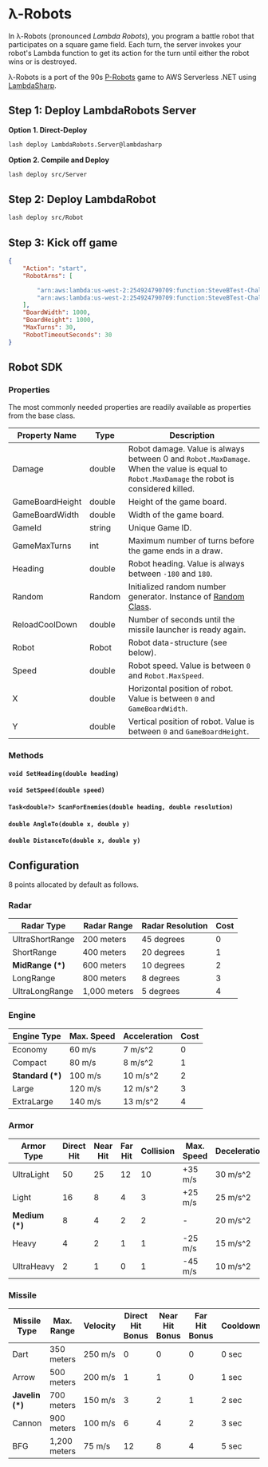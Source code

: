 # λ-Robots

In λ-Robots (pronounced _Lambda Robots_), you program a battle robot that participates on a square game field. Each turn, the server invokes your robot's Lambda function to get its action for the turn until either the robot wins or is destroyed.

λ-Robots is a port of the 90s [P-Robots](https://corewar.co.uk/probots.htm) game to AWS Serverless .NET using [LambdaSharp](https://lambdasharp.net).

## Step 1: Deploy LambdaRobots Server

**Option 1. Direct-Deploy**
```bash
lash deploy LambdaRobots.Server@lambdasharp
```

**Option 2. Compile and Deploy**
```bash
lash deploy src/Server
```

## Step 2: Deploy LambdaRobot

```bash
lash deploy src/Robot
```

## Step 3: Kick off game

```json
{
    "Action": "start",
    "RobotArns": [

        "arn:aws:lambda:us-west-2:254924790709:function:SteveBTest-Challenge-LambdaRobots-Yo-RobotFunction-75MJVEQWIWXG",
        "arn:aws:lambda:us-west-2:254924790709:function:SteveBTest-Challenge-LambdaRobots-Ta-RobotFunction-115OTP03MCCOM"
    ],
    "BoardWidth": 1000,
    "BoardHeight": 1000,
    "MaxTurns": 30,
    "RobotTimeoutSeconds": 30
}
```



## Robot SDK

### Properties

The most commonly needed properties are readily available as properties from the base class.

|Property Name      |Type       |Description |
|-------------------|-----------|------------|
|Damage             |double     |Robot damage. Value is always between 0 and `Robot.MaxDamage`. When the value is equal to `Robot.MaxDamage` the robot is considered killed. |
|GameBoardHeight    |double     |Height of the game board. |
|GameBoardWidth     |double     |Width of the game board. |
|GameId             |string     |Unique Game ID. |
|GameMaxTurns       |int        |Maximum number of turns before the game ends in a draw. |
|Heading            |double     |Robot heading. Value is always between `-180` and `180`. |
|Random             |Random     |Initialized random number generator. Instance of [Random Class](https://docs.microsoft.com/en-us/dotnet/api/system.random?view=netstandard-2.0). |
|ReloadCoolDown     |double     |Number of seconds until the missile launcher is ready again. |
|Robot              |Robot      |Robot data-structure (see below). |
|Speed              |double     |Robot speed. Value is between `0` and `Robot.MaxSpeed`. |
|X                  |double     |Horizontal position of robot. Value is between `0` and `GameBoardWidth`. |
|Y                  |double     |Vertical position of robot. Value is between `0` and `GameBoardHeight`. |

### Methods

#### `void SetHeading(double heading)`
#### `void SetSpeed(double speed)`
#### `Task<double?> ScanForEnemies(double heading, double resolution)`
#### `double AngleTo(double x, double y)`
#### `double DistanceTo(double x, double y)`

## Configuration

8 points allocated by default as follows.

### Radar

|Radar Type      |Radar Range |Radar Resolution|Cost|
|----------------|------------|----------------|----|
|UltraShortRange |200 meters  |45 degrees      |0   |
|ShortRange      |400 meters  |20 degrees      |1   |
|**MidRange (*)**|600 meters  |10 degrees      |2   |
|LongRange       |800 meters  |8 degrees       |3   |
|UltraLongRange  |1,000 meters|5 degrees       |4   |

### Engine

|Engine Type     |Max. Speed |Acceleration|Cost|
|----------------|-----------|------------|----|
|Economy         |60 m/s     |7 m/s^2     |0   |
|Compact         |80 m/s     |8 m/s^2     |1   |
|**Standard (*)**|100 m/s    |10 m/s^2    |2   |
|Large           |120 m/s    |12 m/s^2    |3   |
|ExtraLarge      |140 m/s    |13 m/s^2    |4   |

### Armor

|Armor Type    |Direct Hit|Near Hit|Far Hit|Collision|Max. Speed |Deceleration  |Cost|
|--------------|----------|--------|-------|---------|-----------|--------------|----|
|UltraLight    |50        |25      |12     |10       |+35 m/s    |30 m/s^2      |0   |
|Light         |16        |8       |4      |3        |+25 m/s    |25 m/s^2      |1   |
|**Medium (*)**|8         |4       |2      |2        |-          |20 m/s^2      |2   |
|Heavy         |4         |2       |1      |1        |-25 m/s    |15 m/s^2      |3   |
|UltraHeavy    |2         |1       |0      |1        |-45 m/s    |10 m/s^2      |4   |

### Missile

|Missile Type   |Max. Range  |Velocity|Direct Hit Bonus|Near Hit Bonus|Far Hit Bonus|Cooldown|Cost|
|---------------|------------|--------|----------------|--------------|-------------|--------|----|
|Dart           |350 meters  |250 m/s |0               |0             |0            |0 sec   |0   |
|Arrow          |500 meters  |200 m/s |1               |1             |0            |1 sec   |1   |
|**Javelin (*)**|700 meters  |150 m/s |3               |2             |1            |2 sec   |2   |
|Cannon         |900 meters  |100 m/s |6               |4             |2            |3 sec   |3   |
|BFG            |1,200 meters|75 m/s  |12              |8             |4            |5 sec   |4   |

